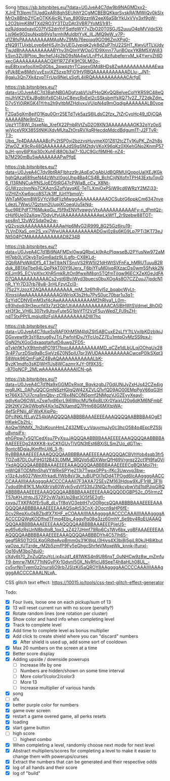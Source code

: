 Song
https://sb.bitsnbites.eu/?data=U0JveA4C7dw9b9NAGMDxx2-XJnETt3lpmjTIUgdGxARi8ghSEUhhY2CgMCBEBQKkqrSyskRA1MWiQv0kSIxMrOx8Bhb2YCeOTKK4icRLYun_8909zznW2eeX6aS8rYkUxVVy3xf9gW-L2O2bImK8MTXd2RO3Y3TDzDAt3VBR7YoMS1r81-pzRJdqqdxavlC07fVS2dnYrFSqtfpWY7vZbO20T0SGJS2uuuO4pMVVdxSXtLjs96e902puNxpb9Vq1srnhlMuldbtYyK_llLJMQ9eW_v7P-d1Z8fsPAAAAAAAAAMAqMvZ9Mb76epiqq9GO96ZmXPq0-zNQ91TUjxbLovp6eHjSJln3yUEGJvpiqk2yk8dZuP7nU22SHT_KwvUfTLVJdvTwJd8hAAAAAAAAAABYhv3hQlmYWOpG1D9Xmn77uriBOpxYKBM5XWi83kSvn3ZU8Ptop_9prhefJ4jj2bD9sNA4wULnPfvL8zifubeferrxM_k4YwrvZt6DxecGAAAAAAAAAACQXf1R7ZiFK9fC9LMl2o-euE8txxwfooXmDdObs_2pwpztrrTCasexGMd8HDs8ZwAAAAAAAAAAAEwavPJk8Ew8MdVuvEsviXZ5zxp1tFi01HVRBQAAAAAAAAAAADLlu-_JN1-8galu3Qn7Xk4zvpTFrUpj9NeLsSgfL4ilRQAAAAAAAAAAACArfgE

https://sb.bitsnbites.eu/?data=U0JveA4C7d3BahNBGADgfzabVUsPHoQKvQQ8eIyeCoIYKR59C48eQmiJhVK2VEkJBg8tijfx6Ct4UxC8evcRxEeI2cSSksbmYsXQ71v2Z_7Z2dkZdm_D7v5Yi0jRKGK41Yrhs2h9yItbMZHdjvxuVUipN4q9mOqdigAAAAAAALB0vpet-FZGa5gXm8ejfO1Kqu0Orr25ETdTyk5azS6ILdsC2fzx_7tZrCyoHc49_tDjCQAAAAAA8Ne9nOzr-UpzY1T8WI_0sxeNp_XrefX22PnbRVtZsD2O9XN3AAAAAAAAOK32qYz0pSwiVjceVRX385StNlKjXdvMUtaZtOrsRVXqRHecdqMdcdBdgum1T-J2FTvR-T3-Ubq_7e4DAAAAAABcPv2tSP0yj2bzzvsHuymeX01Z612tcZTv1KuPK_Zn2h8s2fwOZ_K9cRy48QAAAAAAAJdS9qSM2tdyVKoX96qKz0XKehGNo2KnmP57bJH-gny6IPXqj30cXuhEj88Ob3al7-10JC9Gcf9MH6-nZ4-b7M290mBu5wAAAAAAAPwPfgE

https://sb.bitsnbites.eu/?data=U0JveA4C7dy9btRAFIbhzz9rJAqEqCgAbUdBQRMUiQopoUaIXEJKGkhghQAza689seN44zWhzI0goUhp4Ba4CS4B_BchCiijNXofnTPH43ExtuTqyD6_I13RNNCukffNSJoED5tRG47cPWlaB_cCx_X8Nt-GUWzzclnmNo7CKAznSZofVavqKE-TeTLXmjOxPSiW9cd6WRzY2MZj33-UZHlZnXw6qco8S7Jk3ff_IUrtYbmqV-WhTaM0em8WSVYcV8dFlizMwggAAAAAAAAAAOCSubtG6ppkCm6347nveLdezL7WwU7Qztsm2UupjXCoeqUu5kNd-5uc9REPdfT7f6MukqGu_f5f9xENVfvqwgyVtxAAAAAAAAAAAFy-n_tPmtQz-cHjjf6Ue02aXqw7DdvUfyUAAAAAAAAAAAAwLkWfT_2r9zebw88TOT-sps8n1_12uW2Sda0w2w-yQ2vsjzkAAAAAAAAAAAAwHp6MvG2jR999_8G25Gz6jru19-7LVnDXaS_om2S_vxj7WwUAAAAAAAAAAADGwj0z8s6KG9Lp7PTi3KT73eJNt504PCMAAAAAAAAAAAD8Z34B

https://sb.bitsnbites.eu/?data=U0JveA4C7d1Bi9NAFMDxl0waQRbxLki9rAcPIqwseBJ2PYusNw972aMHl7pb0LVOkybTpGm6adz9LILgfb-CX8KLd-2QbRAPpWAtDf5_4T3eTIbkNTSnoVS2RW5I21dHWtSVFnFa_hMRUTuuuB2Rduk_8B1XeTbe94LQpPkkT00Y9IJerx_F6biYFuM0jvpRXzacDs0wm5Sfykk2NKEJm95_ECVpXlxcXhR5mkRJtOn9fwxiM8qn5TQfmTiIgw96ECXZeXGeJdFAD7QAAAAAAAAAAACs2yst6lBviWyd3buecs0buXOgAs8O7CZZuuJ7jpdcN1nR_YYr7D37rb78y8-3rHLFzytZcl3-j75z2YJzozX2AQAAAAAAAAAA_mM_3z6fhRyI5z_bqabcWyLt-XlnxsjiAwAAAAAAAAAAAGiWrIoX3s2Hu7PyS0uc70bar1u3q1-SzYjdCDNVEmM3xf4cAwAAAAAAAAAAAM2hRIva1_L0m-c93hdxdj3H3eucfd3z7zt2Qb1JtjAAAAAAAAAAAACA5lBHWtSVdmel_8hOjDxH3f3c_VH6L307tv9JtsyFute5G1bVifTf2VzF5uvWed7_PJ9sZH-ndT5txPPt1Lmqjut8zFsIAAAAAAAAAADW7hc

https://sb.bitsnbites.eu/?data=U0JveA4C7duxSsRAFIXhM5M4ldjZSt5ABCuxE2sLfYTtLVxiIbKDzbIkiJDGxvewt9r3sY8zrug6yJTrLPwfnHDvJYFcUoZZ7Eu1mtpOvMzSS9pxJ-GqN2fsXGoGdxaqqtajfutD4uwpZFD5-qTvkh1K1yX9ItmhdPO1917fpxcAAAAAAAAAAMD_qCZe1dLbULqjOOhqUx283r4P7urzD5lp9aBcSjeVz6Z0N5plU7pr3WUDAAAAAAAAAACwceP0IkSXqt358Wpk96QmFiaKZ4ByAQAAAAAAAAAAALbK-ByzK1mdfo3sKDWH1Us8WCazmrXJY-0f9X3S--870pNCP_2MLwAAAAAAAAAAAICN-gA

https://sb.bitsnbites.eu/?data=U0JveA4C7d1Na9xGGMDxRxqt_BqvkzgbJ7GdjUNiJyZxHJs42CZe4jgmgRJKL_0APuQQCGmNSzHGIgQW42XZVLQ1vfQD9AO00EMpPgV66qG3Hkt766X37Ui7cna1imQbv-zCf8x4NCON5pmf2NMgzVJGZEyyXeayI-qdIyKpO6OWLnZsw1ydl6xrL9i6WpcMU1k6p8LtXr0YaixU20q6dKM6NFmbF29t2tKV2jk0WbgN4Xjx1qZNXamdQ7PHn68G6MXtpWA-4efSrPNIjj_4FWxKXipPp-DPclNKLfELaVZ54kIAAQQQQAABBBBAAAEEEEAAAQQQQAABBBBA4OgE1HKwkCb2hL-AoQw19NMX_7n2oKounHmLZ43ZMEy_vVquymuJy0c3hcO584o4EpcPZ5Sju8vnsiFx-ehGPpw7v5Q1CedXsu7PyXsuJAQQQAABBBBAAAEEEEAAAQQQQAABBBBAAAEEEEDg2AXKK8-kvCKfiGUvTlVGN3tEst6BXiSLSmZUo_dGTlw-9ontc8DgjaJKmffnUjl6_3-ft-RyBBBAAAEEEEAAAQQQQAABBBBAAAEEEEAAAQQQQACBVhYob4sqb3fr5TOZq87DLOuFtHG12B43L0MM_3RQVq5dDXWprQfH69Vrgrqz22ct1Pt9faOViYkdAQQQQAABBBBAAAEEEEAAAQQQQAABBBBAAAEEEECgBQXMol7H-mWlQ8TODMtnShaVYWReSPYje213j7Twpx0PPs-ifKc3Uwvvp3bw-x13z4Js6027WmXfrkadLflWb8sV3k_tuBUPOl7eDd4TPOgd6IcAAggggAACCCCAAAIIIIAAAggggAACCCCAAAII7F3AXA72SEvZM163Hdsw9XJF1rW_3F1Ii7ydod9h81K1LMpX8rVs60Wykj5ydVlf33tIJ3NlQcftyjd6kcybwVtd1tdPJipGRQABBBBAAAEEEEAAAQQQQAABBBBAAAEEEEAAAQQQODGBP52c_O5IrmzZT57pKHJthtpJS7ZP2vW7aXUp2Bst3O5f5E2gfl-xxvqJTXKPA0fEr5u8_dLyTf8qVO3ebtH7vO0RgcsQQAABBBBAAAEEEEAAAQQQQAABBBBAAAEEEEAAAQSqAt53CnX-2Oocn9aHP6fE-Dcv2RepXiu0kBZbdfX7XHF_eCOAAAIIIIAAAggggAACCCCAAAIIIIAAAggggAACCCDQWgKODlfndTFmq4Ebv_4ggyPq08g3zz60mhY_6e9by4RoEUAAAQQQQAABBBBAAAEEEEAAAQQQQAABBBBAAAEEEPjjeU5-ey65v6zRsUnN8bdtqB_1px3_sZ427JHmf79Rp6Cs1Wv6bx_yqBFAAAEEEEAAAQQQQAABBBBAAAEEEEAAAQQQQAABBBDYh4C57Ih65-geqf5RS0Tt2GLKgGRdteAvpBmm0s31KWgLl3Hjvs4X3bi8j5gjL80kJH8iKbutvaOzq_tUTzrde_rM2b5zmfP9Fy5eGhgcShrfeVMoxeWk_knnk-Ifunxl-Oq16yM3bo7duj0-cXdy6t70_ZnZuQfzuYcLjx4vJd1_481WKS4n9U86nxT_0uNHCw9z8w_mZmfuT9-bmrw7MX771tjNGyPXr10dvnI50X_NyRficlJ8SeeT4h8aHLh08UL_-cy5vrNnTvem0z2nurs6O9rb7JSlzKil5aQROY8AAggggAACCCCAAAIIIIAAAggggAACCCCAAALNLvA_

CSS glitch text effect:
https://10015.io/tools/css-text-glitch-effect-generator

Todo:

- [x] Four lives, loose one on each pickup/sum of 13
- [x] 13 will reset current run with no score (penalty?)
- [x] Rotate random lines (one rotation per cluster)
- [x] Show color and hand info when completing level
- [x] Track to complete level
- [x] Add time to complete level as bonus multiplier
- [x] Add click to create shield where you can "discard" numbers
  - [x] After shield is used up, add some sort of cooldown
- [x] Max 20 numbers on the screen at a time
- [x] Better score display
- [x] Adding upside / downside powerups
  - [ ] Increase life by one
  - [ ] Numbers are hidden/shown on some time interval
  - [ ] More color1/color2/color3
  - [ ] More 13
  - [ ] Increase multiplier of various hands
- [x] song
- [ ] sfx
- [x] better purple color for numbers
- [x] game over screen
- [x] restart a game overed game, all perks resets
- [x] loading
- [x] start game button
- [ ] high score
  - [ ] highest combo
- [x] When completing a level, randomly choose next mode for next level
- [x] Abstract multipliers/scores for completing a level to make it easier to change them with powerups/curses
- [x] Extract the numbers that can be generated and their respective odds
- [x] log of all hands and their score
- [x] log of "build"
